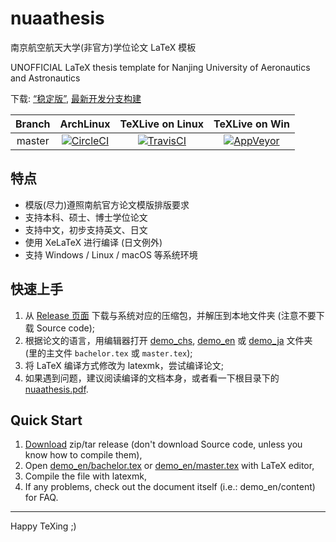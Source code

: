 # nuaathesis

南京航空航天大学(非官方)学位论文 LaTeX 模板

UNOFFICIAL LaTeX thesis template for Nanjing University of Aeronautics and Astronautics

下载: [“稳定版”][link_rel], [最新开发分支构建][link_dev]

| Branch | ArchLinux | TeXLive on Linux | TeXLive on Win |
| :----: | :-------: | :--------------: | :------------: |
| master | [![CircleCI][i1]][l1] | [![TravisCI][i2]][l2] | [![AppVeyor][i3]][l3] |

[link_rel]: https://github.com/nuaatug/nuaathesis/releases
[link_dev]: https://ci.appveyor.com/project/summershrimp/nuaathesis/build/artifacts
[l1]: https://circleci.com/gh/nuaatug/nuaathesis/tree/master
[i1]: https://circleci.com/gh/nuaatug/nuaathesis/tree/master.svg?style=svg
[l2]: https://ci.appveyor.com/project/summershrimp/nuaathesis/branch/master
[i2]: https://ci.appveyor.com/api/projects/status/t1sh0d9t01bvi83l/branch/master?svg=true
[l3]: https://travis-ci.org/nuaatug/nuaathesis
[i3]: https://travis-ci.org/nuaatug/nuaathesis.svg?branch=master

## 特点

* 模版(尽力)遵照南航官方论文模版排版要求
* 支持本科、硕士、博士学位论文
* 支持中文，初步支持英文、日文
* 使用 XeLaTeX 进行编译 (日文例外)
* 支持 Windows / Linux / macOS 等系统环境

## 快速上手

1. 从 [Release 页面][link_rel] 下载与系统对应的压缩包，并解压到本地文件夹 (注意不要下载 Source code);
2. 根据论文的语言，用编辑器打开 [demo_chs](demo_chs), [demo_en](demo_en) 或 [demo_ja](demo_ja) 文件夹 (里的主文件 `bachelor.tex` 或 `master.tex`);
3. 将 LaTeX 编译方式修改为 latexmk，尝试编译论文;
4. 如果遇到问题，建议阅读编译的文档本身，或者看一下根目录下的 [nuaathesis.pdf](nuaathesis.pdf).

## Quick Start

1. [Download][link_rel] zip/tar release (don't download Source code, unless you know how to compile them),
2. Open [demo_en/bachelor.tex](demo_en/bachelor.tex) or [demo_en/master.tex](demo_en/master.tex) with LaTeX editor,
3. Compile the file with latexmk,
4. If any problems, check out the document itself (i.e.: demo_en/content) for FAQ.

---

Happy TeXing ;)
